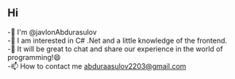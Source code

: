## Hi
-👋 I'm @javlonAbdurasulov  
-👀 I am interested in C# .Net and a little knowledge of the frontend.  
-👯 It will be great to chat and share our experience in the world of programming!😄  
-📫 How to contact me abduraasulov2203@gmail.com  
